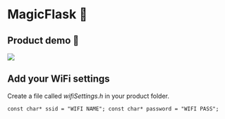 
MagicFlask 🧪
=

Product demo 📼
-

[![](https://img.youtube.com/vi/7dzNcHe1mL0/maxresdefault.jpg)](https://www.youtube.com/watch?v=7dzNcHe1mL0& "Click to play on YouTube")

Add your WiFi settings
-
Create a file called *wifiSettings.h* in your product folder.

`const char* ssid = "WIFI NAME";
const char* password = "WIFI PASS";`

